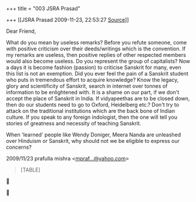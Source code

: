 +++
title = "003 JSRA Prasad"

+++
[[JSRA Prasad	2009-11-23, 22:53:27 [Source](https://groups.google.com/g/bvparishat/c/W3RHjtEia1U)]]



Dear Friend,  
  
What do you mean by useless remarks? Before you refute someone, come with positive criticism over their deeds/writings which is the convention. If my remarks are useless, then positive replies of other respected members would also become useless. Do you represent the group of capitalists? Now a days it is become fashion (passion) to criticise Sanskrit for many, even this list is not an exemption. Did you ever feel the pain of a Sanskrit student who puts in tremendous effort to acquire knowledge? Know the legacy, glory and scientificity of Sanskrit, search in internet over tonnes of information to be enlightened with. It is a shame on our part, if we don't accept the place of Sanskrit in India. If vidyapeethas are to be closed down, then do our students need to go to Oxford, Heidelberg etc.? Don't try to attack on the traditional institutions which are the back bone of Indian culture. If you speak to any foreign indologist, then the one will tell you stories of greatness and necessity of teaching Sanskrit.  
  
When 'learned' people like Wendy Doniger, Meera Nanda are unleashed over Hinduism or Sanskrit, why should not we be eligible to express our concerns?  
  

2009/11/23 prafulla mishra \<[mpraf...@yahoo.com]()\>  

> [TABLE]





